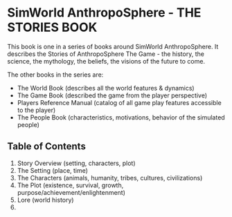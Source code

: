 # SimWorld AnthropoSphere - THE STORIES BOOK

This book is one in a series of books around SimWorld AnthropoSphere. 
It describes the Stories of AnthropoSphere The Game - the history, the science, the mythology, the beliefs, the visions of the future to come.

The other books in the series are:

- The World Book (describes all the world features & dynamics)
- The Game Book (described the game from the player perspective)
- Players Reference Manual (catalog of all game play features accessible to the player)
- The People Book (characteristics, motivations, behavior of the simulated people)

## Table of Contents ##
1. Story Overview (setting, characters, plot)
2. The Setting (place, time)
3. The Characters (animals, humanity, tribes, cultures, civilizations)
4. The Plot (existence, survival, growth, purpose/achievement/enlightenment)
5. Lore (world history)
6. 
